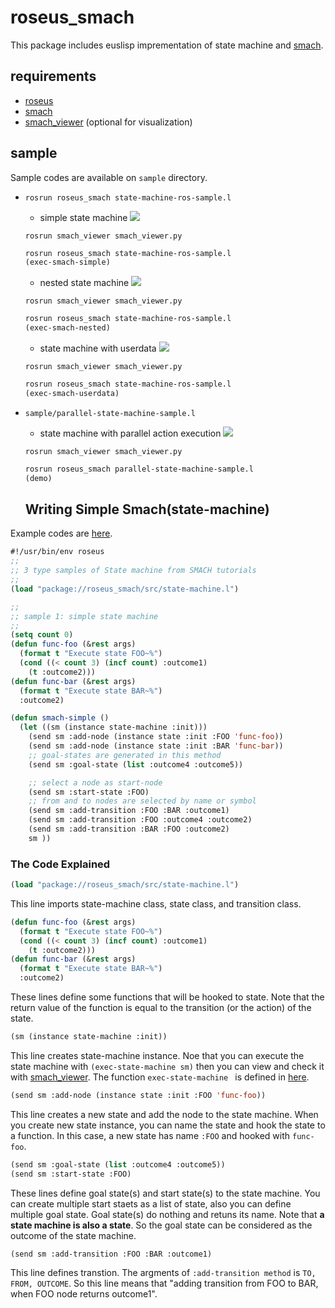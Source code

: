 roseus_smach
============

This package includes euslisp imprementation of state machine and [smach](http://wiki.ros.org/smach).

## requirements

- [roseus](http://wiki.ros.org/roseus)
- [smach](http://wiki.ros.org/smach)
- [smach_viewer](http://wiki.ros.org/smach_viewer) (optional for visualization)

## sample

Sample codes are available on `sample` directory.

- `rosrun roseus_smach state-machine-ros-sample.l`
  - simple state machine
  ![](http://gist.github.com/furushchev/9b1ed0aa57b47537cd2d/raw/smach-simple.gif)
  ```
  rosrun smach_viewer smach_viewer.py
  ```
  ```lisp
  rosrun roseus_smach state-machine-ros-sample.l
  (exec-smach-simple)
  ```
  - nested state machine
  ![](http://gist.github.com/furushchev/raw/9b1ed0aa57b47537cd2d/smach-nested.gif)
  ```
  rosrun smach_viewer smach_viewer.py
  ```
  ```lisp
  rosrun roseus_smach state-machine-ros-sample.l
  (exec-smach-nested)
  ```
  - state machine with userdata
  ![](http://gist.github.com/furushchev/9b1ed0aa57b47537cd2d/raw/smach-userdata.gif)
  ```
  rosrun smach_viewer smach_viewer.py
  ```
  ```lisp
  rosrun roseus_smach state-machine-ros-sample.l
  (exec-smach-userdata)
  ```

- `sample/parallel-state-machine-sample.l`

  - state machine with parallel action execution
  ![](http://gist.github.com/furushchev/9b1ed0aa57b47537cd2d/raw/smach-parallel.gif)
  ```
  rosrun smach_viewer smach_viewer.py
  ```
  ```lisp
  rosrun roseus_smach parallel-state-machine-sample.l
  (demo)
  ```
  ## Writing Simple Smach(state-machine)
Example codes are [here](https://github.com/jsk-ros-pkg/jsk_roseus/blob/master/roseus_smach/sample/state-machine-sample.l).
```lisp
#!/usr/bin/env roseus
;;
;; 3 type samples of State machine from SMACH tutorials
;;
(load "package://roseus_smach/src/state-machine.l")

;;
;; sample 1: simple state machine
;;
(setq count 0)
(defun func-foo (&rest args)
  (format t "Execute state FOO~%")
  (cond ((< count 3) (incf count) :outcome1)
	(t :outcome2)))
(defun func-bar (&rest args)
  (format t "Execute state BAR~%")
  :outcome2)

(defun smach-simple ()
  (let ((sm (instance state-machine :init)))
    (send sm :add-node (instance state :init :FOO 'func-foo))
    (send sm :add-node (instance state :init :BAR 'func-bar))
    ;; goal-states are generated in this method
    (send sm :goal-state (list :outcome4 :outcome5))

    ;; select a node as start-node
    (send sm :start-state :FOO)
    ;; from and to nodes are selected by name or symbol
    (send sm :add-transition :FOO :BAR :outcome1)
    (send sm :add-transition :FOO :outcome4 :outcome2)
    (send sm :add-transition :BAR :FOO :outcome2)
    sm ))
```
### The Code Explained
```lisp
(load "package://roseus_smach/src/state-machine.l")
```
This line imports state-machine class, state class, and transition class.



```lisp
(defun func-foo (&rest args)
  (format t "Execute state FOO~%")
  (cond ((< count 3) (incf count) :outcome1)
	(t :outcome2)))
(defun func-bar (&rest args)
  (format t "Execute state BAR~%")
  :outcome2)
```
These lines define some functions that will be hooked to state. Note that the return value of the function is equal to the transition (or the action) of the state.


```lisp
(sm (instance state-machine :init))
```
This line creates state-machine instance. 
Noe that you can execute the state machine with `(exec-state-machine sm)` then you can view and check it with [smach_viewer](http://wiki.ros.org/smach_viewer). The function `exec-state-machine ` is defined in [here](https://github.com/jsk-ros-pkg/jsk_roseus/blob/master/roseus_smach/src/state-machine-utils.l#L3). 


```lisp
(send sm :add-node (instance state :init :FOO 'func-foo))
```
This line creates a new state and add the node to the state machine. When you create new state instance, you can name the state and hook the state to a function. In this case, a new state has name `:FOO` and hooked with `func-foo`.  

```lisp
(send sm :goal-state (list :outcome4 :outcome5))
(send sm :start-state :FOO)
```
These lines define goal state(s) and start state(s) to the state machine. You can create multiple start staets as a list of state, also you can define multiple goal state. Goal state(s) do nothing and retuns its name.   Note that **a state machine is also a state**. So the goal state can be considered as the outcome of the state machine. 


```lisp
(send sm :add-transition :FOO :BAR :outcome1)
 ```
 This line defines transtion. The argments of `:add-transition method` is `TO, FROM, OUTCOME`. So this line means that "adding transition from FOO to BAR, when FOO node returns outcome1". 
 
